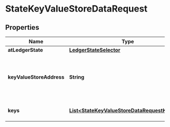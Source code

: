 

# StateKeyValueStoreDataRequest


## Properties

| Name | Type | Description | Notes |
|------------ | ------------- | ------------- | -------------|
|**atLedgerState** | [**LedgerStateSelector**](LedgerStateSelector.md) |  |  [optional] |
|**keyValueStoreAddress** | **String** | Bech32m-encoded human readable version of the address. |  |
|**keys** | [**List&lt;StateKeyValueStoreDataRequestKeyItem&gt;**](StateKeyValueStoreDataRequestKeyItem.md) | limited to max 100 items. |  |



